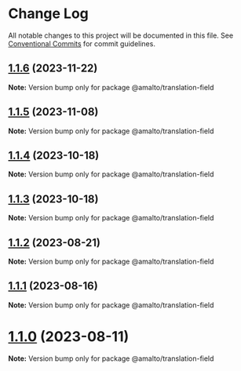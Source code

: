 # Change Log

All notable changes to this project will be documented in this file.
See [Conventional Commits](https://conventionalcommits.org) for commit guidelines.

## [1.1.6](https://github.com/amalto/platform6-ui-components/compare/@amalto/translation-field@1.1.5...@amalto/translation-field@1.1.6) (2023-11-22)

**Note:** Version bump only for package @amalto/translation-field

## [1.1.5](https://github.com/amalto/platform6-ui-components/compare/@amalto/translation-field@1.1.4...@amalto/translation-field@1.1.5) (2023-11-08)

**Note:** Version bump only for package @amalto/translation-field

## [1.1.4](https://github.com/amalto/platform6-ui-components/compare/@amalto/translation-field@1.1.3...@amalto/translation-field@1.1.4) (2023-10-18)

**Note:** Version bump only for package @amalto/translation-field

## [1.1.3](https://github.com/amalto/platform6-ui-components/compare/@amalto/translation-field@1.1.2...@amalto/translation-field@1.1.3) (2023-10-18)

**Note:** Version bump only for package @amalto/translation-field

## [1.1.2](https://github.com/amalto/platform6-ui-components/compare/@amalto/translation-field@1.1.1...@amalto/translation-field@1.1.2) (2023-08-21)

**Note:** Version bump only for package @amalto/translation-field

## [1.1.1](https://github.com/amalto/platform6-ui-components/compare/@amalto/translation-field@1.1.0...@amalto/translation-field@1.1.1) (2023-08-16)

**Note:** Version bump only for package @amalto/translation-field

# [1.1.0](https://github.com/amalto/platform6-ui-components/compare/@amalto/translation-field@1.0.71...@amalto/translation-field@1.1.0) (2023-08-11)

**Note:** Version bump only for package @amalto/translation-field
